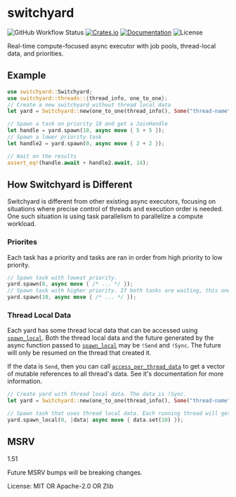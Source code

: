 # switchyard

![GitHub Workflow Status](https://img.shields.io/github/workflow/status/BVE-Reborn/switchyard/CI)
[![Crates.io](https://img.shields.io/crates/v/switchyard)](https://crates.io/crates/switchyard)
[![Documentation](https://docs.rs/switchyard/badge.svg)](https://docs.rs/switchyard)
![License](https://img.shields.io/crates/l/switchyard)

Real-time compute-focused async executor with job pools, thread-local data, and priorities.

## Example

```rust
use switchyard::Switchyard;
use switchyard::threads::{thread_info, one_to_one};
// Create a new switchyard without thread local data
let yard = Switchyard::new(one_to_one(thread_info(), Some("thread-name")), ||()).unwrap();

// Spawn a task on priority 10 and get a JoinHandle
let handle = yard.spawn(10, async move { 5 + 5 });
// Spawn a lower priority task
let handle2 = yard.spawn(0, async move { 2 + 2 });

// Wait on the results
assert_eq!(handle.await + handle2.await, 14);
```

## How Switchyard is Different

Switchyard is different from other existing async executors, focusing on situations where
precise control of threads and execution order is needed. One such situation is using
task parallelism to parallelize a compute workload.

### Priorites

Each task has a priority and tasks are ran in order from high priority to low priority.

```rust
// Spawn task with lowest priority.
yard.spawn(0, async move { /* ... */ });
// Spawn task with higher priority. If both tasks are waiting, this one will run first.
yard.spawn(10, async move { /* ... */ });
```

### Thread Local Data

Each yard has some thread local data that can be accessed using [`spawn_local`](Switchyard::spawn_local).
Both the thread local data and the future generated by the async function passed to [`spawn_local`](Switchyard::spawn_local)
may be `!Send` and `!Sync`. The future will only be resumed on the thread that created it.

If the data is `Send`, then you can call [`access_per_thread_data`](Switchyard::access_per_thread_data) to get
a vector of mutable references to all thread's data. See it's documentation for more information.

```rust
// Create yard with thread local data. The data is !Sync.
let yard = Switchyard::new(one_to_one(thread_info(), Some("thread-name")), || Cell::new(42)).unwrap();

// Spawn task that uses thread local data. Each running thread will get their own copy.
yard.spawn_local(0, |data| async move { data.set(10) });
```

## MSRV
1.51

Future MSRV bumps will be breaking changes.

License: MIT OR Apache-2.0 OR Zlib

